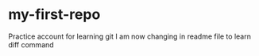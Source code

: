 # my-first-repo
Practice account for learning git
I am now changing in readme file to learn diff command
